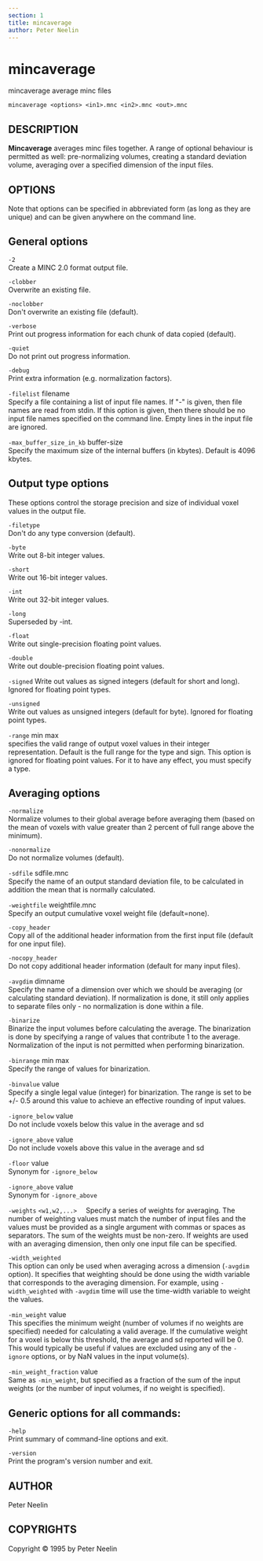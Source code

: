 ```yaml
---
section: 1
title: mincaverage 
author: Peter Neelin
---
```

# mincaverage

mincaverage average minc files

`mincaverage <options> <in1>.mnc <in2>.mnc <out>.mnc`

## DESCRIPTION

**Mincaverage** averages minc files together. A range of optional behaviour is permitted as well: pre-normalizing volumes, creating a standard deviation volume, averaging over a specified dimension of the input files.

## OPTIONS

Note that options can be specified in abbreviated form (as long as they are unique) and can be given anywhere on the command line.

## General options

`-2`  
Create a MINC 2.0 format output file.

`-clobber`  
Overwrite an existing file.

`-noclobber`  
Don't overwrite an existing file (default).

`-verbose`  
Print out progress information for each chunk of data copied (default).

`-quiet`  
Do not print out progress information.

`-debug`  
Print extra information (e.g. normalization factors).

`-filelist` filename  
Specify a file containing a list of input file names. If "-" is given, then file names are read from stdin. If this option is given, then there should be no input file names specified on the command line. Empty lines in the input file are ignored.

`-max_buffer_size_in_kb` buffer-size  
Specify the maximum size of the internal buffers (in kbytes). Default is 4096 kbytes.

## Output type options

These options control the storage precision and size of individual voxel values in the output file.

`-filetype`  
Don't do any type conversion (default).

`-byte`  
Write out 8-bit integer values.

`-short`  
Write out 16-bit integer values.

`-int`  
Write out 32-bit integer values.

`-long`  
Superseded by -int.

`-float`  
Write out single-precision floating point values.

`-double`  
Write out double-precision floating point values.

`-signed` Write out values as signed integers (default for short and long). Ignored for floating point types.

`-unsigned`  
Write out values as unsigned integers (default for byte). Ignored for floating point types.

`-range` min max  
specifies the valid range of output voxel values in their integer representation. Default is the full range for the type and sign. This option is ignored for floating point values. For it to have any effect, you must specify a type.

## Averaging options

`-normalize`  
Normalize volumes to their global average before averaging them (based on the mean of voxels with value greater than 2 percent of full range above the minimum).

`-nonormalize`  
Do not normalize volumes (default).

`-sdfile` sdfile.mnc  
Specify the name of an output standard deviation file, to be calculated in addition the mean that is normally calculated.

`-weightfile` weightfile.mnc  
Specify an output cumulative voxel weight file (default=none).

`-copy_header`  
Copy all of the additional header information from the first input file (default for one input file).

`-nocopy_header`  
Do not copy additional header information (default for many input files).

`-avgdim` dimname  
Specify the name of a dimension over which we should be averaging (or calculating standard deviation). If normalization is done, it still only applies to separate files only - no normalization is done within a file.

`-binarize`  
Binarize the input volumes before calculating the average. The binarization is done by specifying a range of values that contribute 1 to the average. Normalization of the input is not permitted when performing binarization.

`-binrange` min max  
Specify the range of values for binarization.

`-binvalue` value  
Specify a single legal value (integer) for binarization. The range is set to be +/- 0.5 around this value to achieve an effective rounding of input values.

`-ignore_below` value  
Do not include voxels below this value in the average and sd

`-ignore_above` value  
Do not include voxels above this value in the average and sd

`-floor` value  
Synonym for `-ignore_below`

`-ignore_above` value  
Synonym for `-ignore_above`

`-weights` `<w1,w2,...>  `
Specify a series of weights for averaging. The number of weighting values must match the number of input files and the values must be provided as a single argument with commas or spaces as separators. The sum of the weights must be non-zero. If weights are used with an averaging dimension, then only one input file can be specified.

`-width_weighted`  
This option can only be used when averaging across a dimension (`-avgdim` option). It specifies that weighting should be done using the width variable that corresponds to the averaging dimension. For example, using `-width_weighted` with `-avgdim` time will use the time-width variable to weight the values.

`-min_weight` value  
This specifies the minimum weight (number of volumes if no weights are specified) needed for calculating a valid average. If the cumulative weight for a voxel is below this threshold, the average and sd reported will be 0. This would typically be useful if values are excluded using any of the `-ignore` options, or by NaN values in the input volume(s).

`-min_weight_fraction` value  
Same as `-min_weight`, but specified as a fraction of the sum of the input weights (or the number of input volumes, if no weight is specified).

## Generic options for all commands:

`-help`  
Print summary of command-line options and exit.

`-version`  
Print the program's version number and exit.

## AUTHOR

Peter Neelin

## COPYRIGHTS

Copyright © 1995 by Peter Neelin
